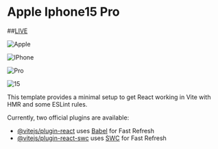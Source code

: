 # Apple Iphone15 Pro
##[LIVE](https://apple-website-delta.vercel.app/)

![Apple](https://i.postimg.cc/NGkttvR8/Screenshot-2024-03-30-212154.png)

![IPhone](https://i.postimg.cc/wMfbB2qz/Screenshot-2024-03-30-212221.png)

![Pro](https://i.postimg.cc/654hRtzn/Screenshot-2024-03-30-212355.png)

![15](https://i.postimg.cc/QCGQsnKw/Screenshot-2024-03-30-212444.png)

This template provides a minimal setup to get React working in Vite with HMR and some ESLint rules.

Currently, two official plugins are available:

- [@vitejs/plugin-react](https://github.com/vitejs/vite-plugin-react/blob/main/packages/plugin-react/README.md) uses [Babel](https://babeljs.io/) for Fast Refresh
- [@vitejs/plugin-react-swc](https://github.com/vitejs/vite-plugin-react-swc) uses [SWC](https://swc.rs/) for Fast Refresh
